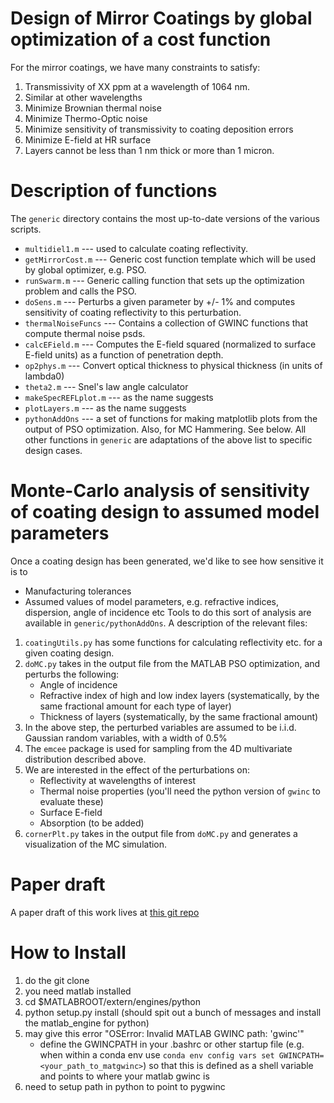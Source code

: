 # Design of Mirror Coatings by global optimization of a cost function

For the mirror coatings, we have many constraints to satisfy:

1. Transmissivity of XX ppm at a wavelength of 1064 nm.
1. Similar at other wavelengths
1. Minimize Brownian thermal noise
1. Minimize Thermo-Optic noise
1. Minimize sensitivity of transmissivity to coating deposition errors
1. Minimize E-field at HR surface
1. Layers cannot be less than 1 nm thick or more than 1 micron.

# Description of functions
The `generic` directory contains the most up-to-date versions of the various scripts.
 * `multidiel1.m` --- used to calculate coating reflectivity.
 * `getMirrorCost.m` --- Generic cost function template which will be used by global optimizer, e.g. PSO.
 * `runSwarm.m` --- Generic calling function that sets up the optimization problem and calls the PSO.
 * `doSens.m` --- Perturbs a given parameter by +/- 1% and computes sensitivity of coating reflectivity to this perturbation.
 * `thermalNoiseFuncs` --- Contains a collection of GWINC functions that compute thermal noise psds.
 * `calcEField.m` --- Computes the E-field squared (normalized to surface E-field units) as a function of penetration depth.
 * `op2phys.m` --- Convert optical thickness to physical thickness (in units of lambda0)
 * `theta2.m` --- Snel's law angle calculator
 * `makeSpecREFLplot.m` --- as the name suggests
 * `plotLayers.m` --- as the name suggests
 * `pythonAddOns` --- a set of functions for making matplotlib plots from the output of PSO optimization. Also, for MC Hammering. See below.
All other functions in `generic` are adaptations of the above list to specific design cases.


# Monte-Carlo analysis of sensitivity of coating design to assumed model parameters
Once a coating design has been generated, we'd like to see how sensitive it is to 
 * Manufacturing tolerances
 * Assumed values of model parameters, e.g. refractive indices, dispersion, angle of incidence etc
Tools to do this sort of analysis are available in `generic/pythonAddOns`. A description of the relevant files:
1. `coatingUtils.py` has some functions for calculating reflectivity etc. for a given coating design.
2. `doMC.py` takes in the output file from the MATLAB PSO optimization, and perturbs the following:
	* Angle of incidence
	* Refractive index of high and low index layers (systematically, by the same fractional amount for each type of layer)
	* Thickness of layers (systematically, by the same fractional amount)
3. In the above step, the perturbed variables are assumed to be i.i.d. Gaussian random variables, with a width of 0.5%
4. The `emcee` package is used for sampling from the 4D multivariate distribution described above.
5. We are interested in the effect of the perturbations on:
	* Reflectivity at wavelengths of interest
	* Thermal noise properties (you'll need the python version of `gwinc` to evaluate these)
	* Surface E-field 
	* Absorption (to be added)
6. `cornerPlt.py` takes in the output file from `doMC.py` and generates a visualization of the MC simulation.

# Paper draft
A paper draft of this work lives at [this git repo](https://github.com/CaltechExperimentalGravity/OptimalCoatingDesign)


# How to Install
1. do the git clone
2. you need matlab installed
3. cd $MATLABROOT/extern/engines/python
4. python setup.py install (should spit out a bunch of messages and install the matlab_engine for python)
5. may give this error "OSError: Invalid MATLAB GWINC path: 'gwinc'"
    * define the GWINCPATH in your .bashrc or other startup file (e.g. when within a conda env use `conda env config vars set GWINCPATH=<your_path_to_matgwinc>`) so that this is defined as a shell variable and points to where your matlab gwinc is
6. need to setup path in python to point to pygwinc
